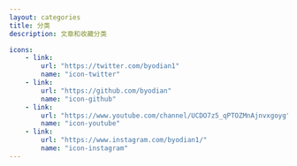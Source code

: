 ```yaml
---
layout: categories
title: 分类
description: 文章和收藏分类

icons: 
    - link: 
        url: "https://twitter.com/byodian1"
        name: "icon-twitter"
    - link:
        url: "https://github.com/byodian"
        name: "icon-github"
    - link:
        url: "https://www.youtube.com/channel/UCDO7z5_qPTOZMnAjnvxgoyg"
        name: "icon-youtube"
    - link:
        url: "https://www.instagram.com/byodian1/"
        name: "icon-instagram"
---
```


